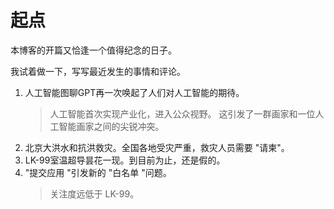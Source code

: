 # 起点

本博客的开篇又恰逢一个值得纪念的日子。

我试着做一下，写写最近发生的事情和评论。

1. 人工智能图聊GPT再一次唤起了人们对人工智能的期待。
    > 人工智能首次实现产业化，进入公众视野。 这引发了一群画家和一位人工智能画家之间的尖锐冲突。
2. 北京大洪水和抗洪救灾。全国各地受灾严重，救灾人员需要 "请柬"。
3. LK-99室温超导昙花一现。到目前为止，还是假的。
4. "提交应用 "引发新的 "白名单 "问题。
    > 关注度远低于 LK-99。
